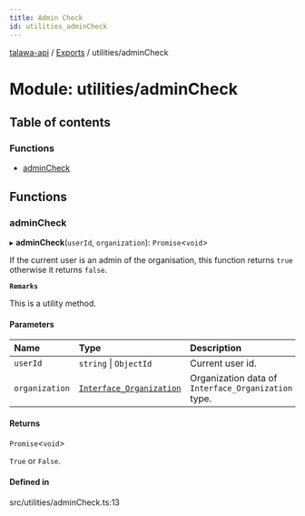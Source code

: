 ```yaml
---
title: Admin Check
id: utilities_adminCheck
---
```

[talawa-api](../README.md) / [Exports](../modules.md) / utilities/adminCheck

# Module: utilities/adminCheck

## Table of contents

### Functions

- [adminCheck](utilities_adminCheck.md#admincheck)

## Functions

### adminCheck

▸ **adminCheck**(`userId`, `organization`): `Promise`<`void`\>

If the current user is an admin of the organisation, this function returns `true` otherwise it returns `false`.

**`Remarks`**

This is a utility method.

#### Parameters

| Name | Type | Description |
| :------ | :------ | :------ |
| `userId` | `string` \| `ObjectId` | Current user id. |
| `organization` | [`Interface_Organization`](../interfaces/models_Organization.Interface_Organization.md) | Organization data of `Interface_Organization` type. |

#### Returns

`Promise`<`void`\>

`True` or `False`.

#### Defined in

src/utilities/adminCheck.ts:13
